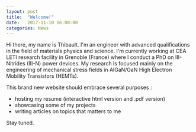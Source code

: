 ```yaml
---
layout: post
title:  "Welcome!"
date:   2017-11-10 16:00:00
categories: News
---
```


Hi there, my name is Thibault. I'm an engineer with advanced qualifications in the field of materials physics and science. I'm currently working at CEA LETI research facility in Grenoble (France) where I conduct a PhD on III-Nitrides (III-N) power devices. My research is focused mainly on the engineering of mechanical stress fields in AlGaN/GaN High Electron Mobility Transistors (HEMTs).

This brand new website should embrace several purposes :

* hosting my resume (interactive html version and .pdf version) 
* showcasing some of my projects
* writing articles on topics that matters to me

Stay tuned.
